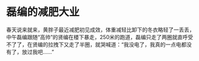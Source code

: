 # 磊编的减肥大业

春天说来就来，黄胖子最近减肥初见成效，体重减轻比卸下的冬衣略轻了一丢丢，中午磊编跟随“高帅”的贤编在楼下暴走，250米的跑道，磊编只走了两圈就直呼受不了了，在贤编的拉拽下又走了半圈，就哭喊道：“我没电了，我真的一点电都没有了，放过我吧……”